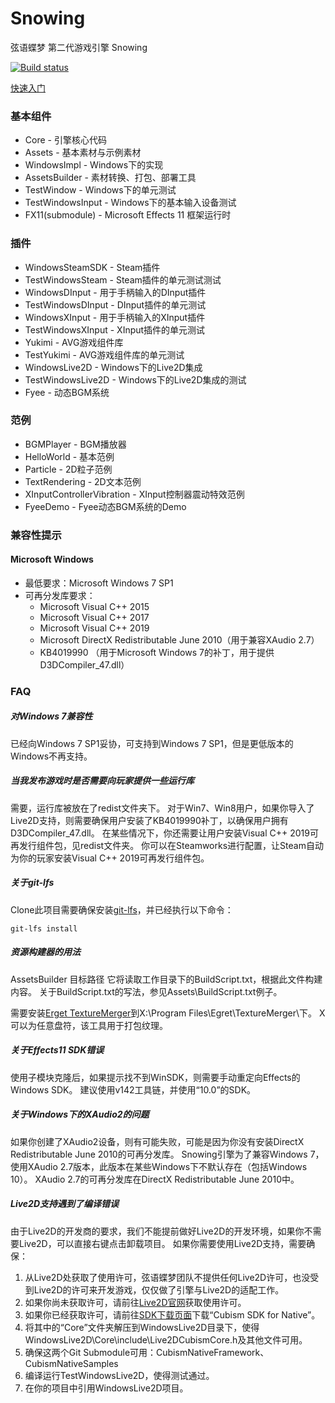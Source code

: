 # Snowing

弦语蝶梦 第二代游戏引擎 Snowing   

[![Build status](https://ci.appveyor.com/api/projects/status/xsg86whgh0d00lma?svg=true)](https://ci.appveyor.com/project/SmallLuma/snowing)

[快速入门](https://www.bilibili.com/video/av43701922/)

### 基本组件
- Core - 引擎核心代码
- Assets - 基本素材与示例素材
- WindowsImpl - Windows下的实现
- AssetsBuilder - 素材转换、打包、部署工具
- TestWindow - Windows下的单元测试
- TestWindowsInput - Windows下的基本输入设备测试
- FX11(submodule) - Microsoft Effects 11 框架运行时


### 插件
- WindowsSteamSDK - Steam插件
- TestWindowsSteam - Steam插件的单元测试测试
- WindowsDInput - 用于手柄输入的DInput插件
- TestWindowsDInput - DInput插件的单元测试
- WindowsXInput - 用于手柄输入的XInput插件
- TestWindowsXInput - XInput插件的单元测试
- Yukimi - AVG游戏组件库
- TestYukimi - AVG游戏组件库的单元测试
- WindowsLive2D - Windows下的Live2D集成
- TestWindowsLive2D - Windows下的Live2D集成的测试
- Fyee - 动态BGM系统

### 范例
- BGMPlayer - BGM播放器
- HelloWorld - 基本范例
- Particle - 2D粒子范例
- TextRendering - 2D文本范例
- XInputControllerVibration - XInput控制器震动特效范例
- FyeeDemo - Fyee动态BGM系统的Demo

### 兼容性提示

#### Microsoft Windows
* 最低要求：Microsoft Windows 7 SP1
* 可再分发库要求：
	- Microsoft Visual C++ 2015
	- Microsoft Visual C++ 2017
	- Microsoft Visual C++ 2019
	- Microsoft DirectX Redistributable June 2010（用于兼容XAudio 2.7）
	- KB4019990 （用于Microsoft Windows 7的补丁，用于提供D3DCompiler_47.dll）



### FAQ

##### 对Windows 7兼容性
已经向Windows 7 SP1妥协，可支持到Windows 7 SP1，但是更低版本的Windows不再支持。

##### 当我发布游戏时是否需要向玩家提供一些运行库
需要，运行库被放在了redist文件夹下。
对于Win7、Win8用户，如果你导入了Live2D支持，则需要确保用户安装了KB4019990补丁，以确保用户拥有D3DCompiler_47.dll。
在某些情况下，你还需要让用户安装Visual C++ 2019可再发行组件包，见redist文件夹。
你可以在Steamworks进行配置，让Steam自动为你的玩家安装Visual C++ 2019可再发行组件包。

##### 关于git-lfs
Clone此项目需要确保安装[git-lfs](https://git-lfs.github.com/)，并已经执行以下命令：
```shell
git-lfs install
```

##### 资源构建器的用法
AssetsBuilder 目标路径
它将读取工作目录下的BuildScript.txt，根据此文件构建内容。
关于BuildScript.txt的写法，参见Assets\BuildScript.txt例子。

需要安装[Erget TextureMerger](https://www.egret.com/products/others.html#egret-texture)到X:\Program Files\Egret\TextureMerger\下。
X可以为任意盘符，该工具用于打包纹理。

##### 关于Effects11 SDK错误
使用子模块克隆后，如果提示找不到WinSDK，则需要手动重定向Effects的Windows SDK。
建议使用v142工具链，并使用“10.0”的SDK。

##### 关于Windows下的XAudio2的问题
如果你创建了XAudio2设备，则有可能失败，可能是因为你没有安装DirectX Redistributable June 2010的可再分发库。
Snowing引擎为了兼容Windows 7，使用XAudio 2.7版本，此版本在某些Windows下不默认存在（包括Windows 10）。
XAudio 2.7的可再分发库在DirectX Redistributable June 2010中。

##### Live2D支持遇到了编译错误
由于Live2D的开发商的要求，我们不能提前做好Live2D的开发环境，如果你不需要Live2D，可以直接右键点击卸载项目。
如果你需要使用Live2D支持，需要确保：
1. 从Live2D处获取了使用许可，弦语蝶梦团队不提供任何Live2D许可，也没受到Live2D的许可来开发游戏，仅仅做了引擎与Live2D的适配工作。
2. 如果你尚未获取许可，请前往[Live2D官网](https://www.live2d.com/en/products/releaselicense)获取使用许可。
3. 如果你已经获取许可，请前往[SDK下载页面](https://live2d.github.io/)下载“Cubism SDK for Native”。
4. 将其中的“Core”文件夹解压到WindowsLive2D目录下，使得WindowsLive2D\Core\include\Live2DCubismCore.h及其他文件可用。
5. 确保这两个Git Submodule可用：CubismNativeFramework、CubismNativeSamples
6. 编译运行TestWindowsLive2D，使得测试通过。
7. 在你的项目中引用WindowsLive2D项目。
